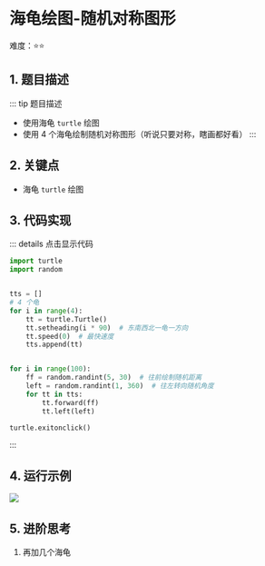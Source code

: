 # 海龟绘图-随机对称图形

难度：:star::star:

## 1. 题目描述
::: tip 题目描述
- 使用海龟 `turtle` 绘图
- 使用 4 个海龟绘制随机对称图形（听说只要对称，瞎画都好看）
:::

## 2. 关键点
- 海龟 `turtle` 绘图

## 3. 代码实现
::: details 点击显示代码
```python
import turtle
import random


tts = []
# 4 个龟
for i in range(4):
    tt = turtle.Turtle()
    tt.setheading(i * 90)  # 东南西北一龟一方向
    tt.speed(0)  # 最快速度
    tts.append(tt)


for i in range(100):
    ff = random.randint(5, 30)  # 往前绘制随机距离
    left = random.randint(1, 360)  # 往左转向随机角度
    for tt in tts:
        tt.forward(ff)
        tt.left(left)

turtle.exitonclick()
```
:::

## 4. 运行示例
![](/static/img/4144_1.gif)

## 5. 进阶思考
1. 再加几个海龟
